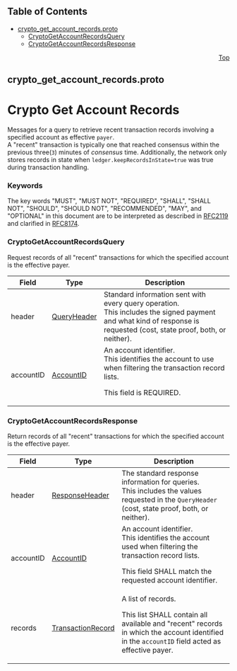 ## Table of Contents

- [crypto_get_account_records.proto](#crypto_get_account_records-proto)
    - [CryptoGetAccountRecordsQuery](#proto-CryptoGetAccountRecordsQuery)
    - [CryptoGetAccountRecordsResponse](#proto-CryptoGetAccountRecordsResponse)
  



<a name="crypto_get_account_records-proto"></a>
<p align="right"><a href="#top">Top</a></p>

## crypto_get_account_records.proto
# Crypto Get Account Records
Messages for a query to retrieve recent transaction records involving a
specified account as effective `payer`.<br/>
A "recent" transaction is typically one that reached consensus within
the previous three(`3`) minutes of _consensus_ time. Additionally, the
network only stores records in state when
`ledger.keepRecordsInState=true` was true during transaction handling.

### Keywords
The key words "MUST", "MUST NOT", "REQUIRED", "SHALL", "SHALL NOT",
"SHOULD", "SHOULD NOT", "RECOMMENDED", "MAY", and "OPTIONAL" in this
document are to be interpreted as described in
[RFC2119](https://www.ietf.org/rfc/rfc2119) and clarified in
[RFC8174](https://www.ietf.org/rfc/rfc8174).


<a name="proto-CryptoGetAccountRecordsQuery"></a>

### CryptoGetAccountRecordsQuery
Request records of all "recent" transactions for which the specified
account is the effective payer.


| Field | Type | Description |
| ----- | ---- | ----------- |
| header | [QueryHeader](#proto-QueryHeader) | Standard information sent with every query operation.<br/> This includes the signed payment and what kind of response is requested (cost, state proof, both, or neither). |
| accountID | [AccountID](#proto-AccountID) | An account identifier.<br/> This identifies the account to use when filtering the transaction record lists. <p> This field is REQUIRED. |






<a name="proto-CryptoGetAccountRecordsResponse"></a>

### CryptoGetAccountRecordsResponse
Return records of all "recent" transactions for which the specified
account is the effective payer.


| Field | Type | Description |
| ----- | ---- | ----------- |
| header | [ResponseHeader](#proto-ResponseHeader) | The standard response information for queries.<br/> This includes the values requested in the `QueryHeader` (cost, state proof, both, or neither). |
| accountID | [AccountID](#proto-AccountID) | An account identifier.<br/> This identifies the account used when filtering the transaction record lists. <p> This field SHALL match the requested account identifier. |
| records | [TransactionRecord](#proto-TransactionRecord) | A list of records. <p> This list SHALL contain all available and "recent" records in which the account identified in the `accountID` field acted as effective payer. |





 <!-- end messages -->

 <!-- end enums -->

 <!-- end HasExtensions -->

 <!-- end services -->



